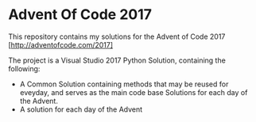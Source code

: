 # Advent Of Code 2017
This repository contains my solutions for the Advent of Code 2017 [http://adventofcode.com/2017]

The project is a Visual Studio 2017 Python Solution, containing the following:

- A Common Solution containing methods that may be reused for eveyday, and serves as the main code base Solutions for each day of the Advent.  
- A solution for each day of the Advent
